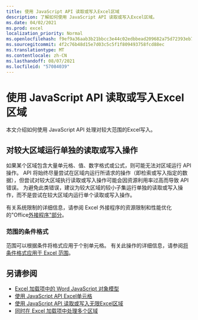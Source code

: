 ```yaml
---
title: 使用 JavaScript API 读取或写入Excel区域
description: 了解如何使用 JavaScript API 读取或写入Excel区域。
ms.date: 04/02/2021
ms.prod: excel
localization_priority: Normal
ms.openlocfilehash: f9ef9a36aab3b21bbcc3e44c02edbbead209682a75d72393eb77a4aa98925a1a
ms.sourcegitcommit: 4f2c76b48d15e7d03c5c5f1f809493758fcd88ec
ms.translationtype: MT
ms.contentlocale: zh-CN
ms.lasthandoff: 08/07/2021
ms.locfileid: "57084039"
---
```

# <a name="read-or-write-to-a-large-range-using-the-excel-javascript-api"></a>使用 JavaScript API 读取或写入Excel区域

本文介绍如何使用 JavaScript API 处理对较大范围的Excel写入。

## <a name="run-separate-read-or-write-operations-for-large-ranges"></a>对较大区域运行单独的读取或写入操作

如果某个区域包含大量单元格、值、数字格式或公式，则可能无法对区域运行 API 操作。 API 将始终尽量尝试在区域内运行所请求的操作（即检索或写入指定的数据），但尝试对较大区域执行读取或写入操作可能会因资源利用率过高而导致 API 错误。 为避免此类错误，建议为较大区域的较小子集运行单独的读取或写入操作，而不是尝试在较大区域内运行单个读取或写入操作。

有关系统限制的详细信息，请参阅 Excel 外接程序的资源限制和性能优化的"Office[外接程序"部分](../concepts/resource-limits-and-performance-optimization.md#excel-add-ins)。

### <a name="conditional-formatting-of-ranges"></a>范围的条件格式

范围可以根据条件将格式应用于个别单元格。 有关此操作的详细信息，请参阅[将条件格式应用于 Excel 范围](excel-add-ins-conditional-formatting.md)。

## <a name="see-also"></a>另请参阅

- [Excel 加载项中的 Word JavaScript 对象模型](excel-add-ins-core-concepts.md)
- [使用 JavaScript API Excel单元格](excel-add-ins-cells.md)
- [使用 JavaScript API 读取或写入无限Excel区域](excel-add-ins-ranges-unbounded.md)
- [ 同时在 Excel 加载项中处理多个区域 ](excel-add-ins-multiple-ranges.md)
